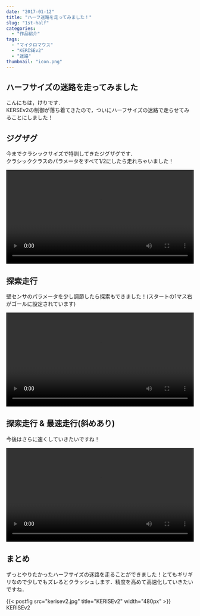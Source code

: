 ```yaml
---
date: "2017-01-12"
title: "ハーフ迷路を走ってみました！"
slug: "1st-half"
categories:
  - "作品紹介"
tags:
  - "マイクロマウス"
  - "KERISEv2"
  - "迷路"
thumbnail: "icon.png"
---
```


## ハーフサイズの迷路を走ってみました

こんにちは，けりです．  
KERSEv2の制御が落ち着てきたので，ついにハーフサイズの迷路で走らせてみることにしました！

<!--more-->

## ジグザグ

今までクラシックサイズで特訓してきたジグザグです．  
クラシッククラスのパラメータをすべて1/2にしたら走れちゃいました！

<p><video src="zigzag.mp4" width="100%" controls loop preload="metadata"></video></p>
<!--
<div class="video"><iframe width="90%" height="360" src="https://www.youtube.com/embed/Wslj9-5CEQw" frameborder="0" allowfullscreen></iframe></div>
-->

## 探索走行

壁センサのパラメータを少し調節したら探索もできました！(スタートの1マス右がゴールに設定されています)

<div class="video"><video src="square.mp4" width="100%" controls loop preload="metadata"></video></div>
<!--
<div class="video"><iframe width="90%" height="360" src="https://www.youtube.com/embed/-Mm07y3O4ig" frameborder="0" allowfullscreen></iframe></div>
-->

## 探索走行 & 最速走行(斜めあり)

今後はさらに速くしていきたいですね！

<div class="video"><video src="fast.mp4" width="100%" controls loop preload="metadata"></video></div>
<!--
<div class="video"><iframe width="90%" height="360" src="https://www.youtube.com/embed/Kp5JsxwAS_4" frameborder="0" allowfullscreen></iframe></div>
-->

## まとめ

ずっとやりたかったハーフサイズの迷路を走ることができました！とてもギリギリなので少しでもズレるとクラッシュします．精度を高めて高速化していきたいですね．

{{< postfig src="kerisev2.jpg" title="KERISEv2" width="480px" >}}  
KERISEv2
